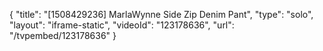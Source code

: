 {
    "title": "[1508429236] MarlaWynne Side Zip Denim Pant",
    "type": "solo",
    "layout": "iframe-static",
    "videoId": "123178636",
    "url": "\/tvpembed\/123178636"
}